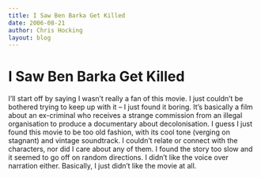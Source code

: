 ```yaml
---
title: I Saw Ben Barka Get Killed
date: 2006-08-21
author: Chris Hocking
layout: blog
---
```

# I Saw Ben Barka Get Killed

I’ll start off by saying I wasn’t really a fan of this movie. I just couldn’t be bothered trying to keep up with it – I just found it boring. It’s basically a film about an ex-criminal who receives a strange commission from an illegal organisation to produce a documentary about decolonisation. I guess I just found this movie to be too old fashion, with its cool tone (verging on stagnant) and vintage soundtrack. I couldn’t relate or connect with the characters, nor did I care about any of them. I found the story too slow and it seemed to go off on random directions. I didn’t like the voice over narration either. Basically, I just didn’t like the movie at all.